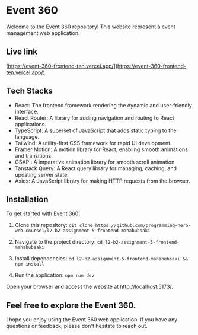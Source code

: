 # Event 360

Welcome to the Event 360 repository! This website represent a event management web application.

## Live link

[https://event-360-frontend-ten.vercel.app/](https://event-360-frontend-ten.vercel.app/)

## Tech Stacks

- React: The frontend framework rendering the dynamic and user-friendly interface.
- React Router: A library for adding navigation and routing to React applications.
- TypeScript: A superset of JavaScript that adds static typing to the language.
- Tailwind: A utility-first CSS framework for rapid UI development.
- Framer Motion: A motion library for React, enabling smooth animations and transitions.
- GSAP : A imperative animation library for smooth scroll animation.
- Tanstack Query: A React query library for managing, caching, and updating server state.
- Axios: A JavaScript library for making HTTP requests from the browser.

## Installation

To get started with Event 360:

1. Clone this repository: `git clone https://github.com/programming-hero-web-course1/l2-b2-assignment-5-frontend-mahabubsaki`

2. Navigate to the project directory: `cd l2-b2-assignment-5-frontend-mahabubsaki`

3. Install dependencies: `cd l2-b2-assignment-5-frontend-mahabubsaki && npm install`

4. Run the application: `npm run dev`

Open your browser and access the website at [http://localhost:5173/](http://localhost:5173/).

## Feel free to explore the Event 360.

I hope you enjoy using the Event 360 web application. If you have any questions or feedback, please don't hesitate to reach out.
